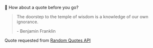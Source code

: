 📣 How about a quote before you go?

> The doorstep to the temple of wisdom is a knowledge of our own ignorance.
>
> <p>- Benjamin Franklin</p>

Quote requested from [Random Quotes API](https://github.com/lukePeavey/quotable)
